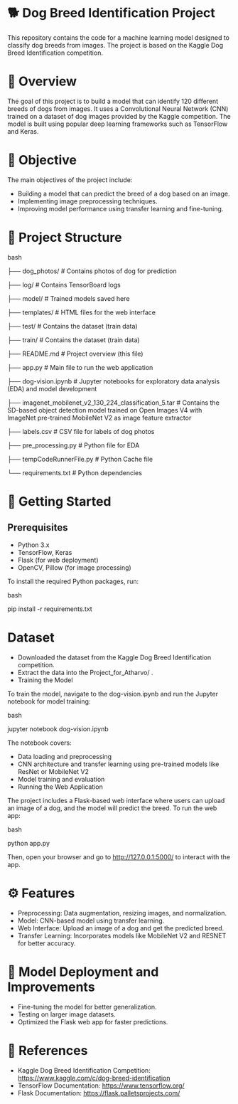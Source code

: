 # 🐕 Dog Breed Identification Project

This repository contains the code for a machine learning model designed to classify dog breeds from images. The project is based on the Kaggle Dog Breed Identification competition.

# 📖 Overview

The goal of this project is to build a model that can identify 120 different breeds of dogs from images. It uses a Convolutional Neural Network (CNN) trained on a dataset of dog images provided by the Kaggle competition. The model is built using popular deep learning frameworks such as TensorFlow and Keras.

# 🎯 Objective

The main objectives of the project include:

* Building a model that can predict the breed of a dog based on an image.
* Implementing image preprocessing techniques.
* Improving model performance using transfer learning and fine-tuning.

# 📂 Project Structure

bash

├── dog_photos/                                                           # Contains photos of dog for prediction

├── log/                                                                  # Contains TensorBoard logs

├── model/                                                                # Trained models saved here

├── templates/                                                            # HTML files for the web interface

├── test/                                                                 # Contains the dataset (train data)

├── train/                                                                # Contains the dataset (train data)

├── README.md                                                             # Project overview (this file)

├── app.py                                                                # Main file to run the web application

├── dog-vision.ipynb                                                      # Jupyter notebooks for exploratory data analysis (EDA) and model development

├── imagenet_mobilenet_v2_130_224_classification_5.tar                    # Contains the SD-based object detection model trained on Open Images V4 with ImageNet pre-trained MobileNet V2 as image feature extractor

├── labels.csv                                                            # CSV file for labels of dog photos

├── pre_processing.py                                                     # Python file for EDA 

├── tempCodeRunnerFile.py                                                 # Python Cache file

└── requirements.txt                                                      # Python dependencies


# 🚀 Getting Started

## Prerequisites

* Python 3.x
* TensorFlow, Keras
* Flask (for web deployment)
* OpenCV, Pillow (for image processing)

To install the required Python packages, run:

bash

pip install -r requirements.txt

# Dataset

* Downloaded the dataset from the Kaggle Dog Breed Identification competition.
* Extract the data into the Project_for_Atharvo/ .
* Training the Model

To train the model, navigate to the dog-vision.ipynb and run the Jupyter notebook for model training:

bash

jupyter notebook dog-vision.ipynb

The notebook covers:

* Data loading and preprocessing
* CNN architecture and transfer learning using pre-trained models like ResNet or MobileNet V2
* Model training and evaluation
* Running the Web Application

The project includes a Flask-based web interface where users can upload an image of a dog, and the model will predict the breed. To run the web app:

bash

python app.py

Then, open your browser and go to http://127.0.0.1:5000/ to interact with the app.

# ⚙️ Features
* Preprocessing: Data augmentation, resizing images, and normalization.
* Model: CNN-based model using transfer learning.
* Web Interface: Upload an image of a dog and get the predicted breed.
* Transfer Learning: Incorporates models like MobileNet V2 and RESNET for better accuracy.

# 📝 Model Deployment and Improvements
* Fine-tuning the model for better generalization.
* Testing on larger image datasets.
* Optimized the Flask web app for faster predictions.

# 🔗 References

* Kaggle Dog Breed Identification Competition: https://www.kaggle.com/c/dog-breed-identification
* TensorFlow Documentation: https://www.tensorflow.org/
* Flask Documentation: https://flask.palletsprojects.com/

